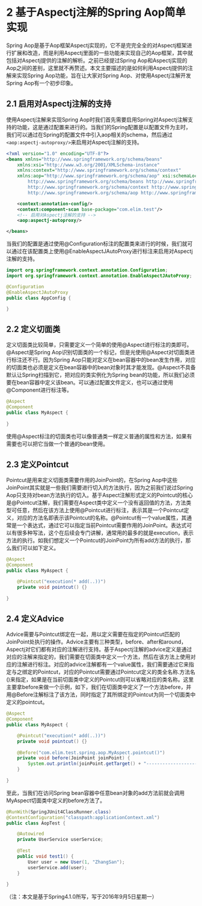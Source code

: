 # 2 基于Aspectj注解的Spring Aop简单实现
Spring Aop是基于Aop框架Aspectj实现的，它不是完完全全的对Aspectj框架进行扩展和改造，而是利用Aspectj里面的一些功能来实现自己的Aop框架，其中就包括对Aspectj提供的注解的解析。之前已经提过Spring Aop和Aspectj实现的Aop之间的差别，这里就不再赘述。本文主要描述的是如何利用Aspectj提供的注解来实现Spring Aop功能，旨在让大家对Spring Aop、对使用Aspectj注解开发Spring Aop有一个初步印象。

## 2.1 启用对Aspectj注解的支持
使用Aspectj注解来实现Spring Aop时我们首先需要启用Spring对Aspectj注解支持的功能，这是通过配置来进行的。当我们的Spring配置是以配置文件为主时，我们可以通过在Spring的配置文件中引入aop相关的schema，然后通过`<aop:aspectj-autoproxy/>`来启用对Aspectj注解的支持。
```xml
<?xml version="1.0" encoding="UTF-8"?>
<beans xmlns="http://www.springframework.org/schema/beans"
    xmlns:xsi="http://www.w3.org/2001/XMLSchema-instance"
    xmlns:context="http://www.springframework.org/schema/context"
    xmlns:aop="http://www.springframework.org/schema/aop" xsi:schemaLocation="
        http://www.springframework.org/schema/beans http://www.springframework.org/schema/beans/spring-beans.xsd
        http://www.springframework.org/schema/context http://www.springframework.org/schema/context/spring-context.xsd
        http://www.springframework.org/schema/aop http://www.springframework.org/schema/aop/spring-aop.xsd">

	<context:annotation-config/>
	<context:component-scan base-package="com.elim.test"/>
	<!-- 启用对Aspectj注解的支持 -->
    <aop:aspectj-autoproxy/>

</beans>
```

当我们的配置是通过使用@Configuration标注的配置类来进行的时候，我们就可以通过在该配置类上使用@EnableAspectJAutoProxy进行标注来启用对Aspectj注解的支持。
```java
import org.springframework.context.annotation.Configuration;
import org.springframework.context.annotation.EnableAspectJAutoProxy;

@Configuration
@EnableAspectJAutoProxy
public class AppConfig {

}
```

## 2.2 定义切面类
定义切面类比较简单，只需要定义一个简单的使用@Aspect进行标注的类即可。@Aspect是Spring Aop识别切面类的一个标记，但是光使用@Aspect对切面类进行标注还不行。因为Spring Aop只能对定义在bean容器中的bean发生作用，对应的切面类也必须是定义在bean容器中的bean对象时其才能发现。@Aspect不具备默认让Spring扫描到它，把对应的类实例化为Spring bean的功能，所以我们必须要在bean容器中定义该bean。可以通过配置文件定义，也可以通过使用@Component进行标注等。
```java
@Aspect
@Component
public class MyAspect {
	
}
```
使用@Aspect标注的切面类也可以像普通类一样定义普通的属性和方法，如果有需要也可以把它当做一个普通的bean使用。

## 2.3 定义Pointcut
Pointcut是用来定义切面类需要作用的JoinPoint的，在Spring Aop中这些JoinPoint其实就是一些我们需要进行切入的方法执行，因为之前我们说过Spring Aop只支持对bean方法执行的切入。基于Aspect注解形式定义的Pointcut的核心是@Pointcut注解，我们需要在Aspect类中定义一个没有返回值的方法，方法类型可任意，然后在该方法上使用@Pointcut进行标注，表示其是一个Pointcut定义，对应的方法名即表示该Pointcut的名称。@Pointcut有一个value属性，其通常是一个表达式，通过它可以指定当前Pointcut需要作用的JoinPoint。表达式可以有很多种写法，这个在后续会专门讲解，通常用的最多的就是execution，表示方法的执行。如我们想定义一个Pointcut的JoinPoint为所有add方法的执行，那么我们可以如下定义。
```java
@Aspect
@Component
public class MyAspect {

	@Pointcut("execution(* add(..))")
	private void pointcut() {}
	
}
```

## 2.4 定义Advice
Advice需要与Pointcut绑定在一起，用以定义需要在指定的Pointcut匹配的JoinPoint处执行的操作。Advice主要有三种类型，before、after和around，Aspectj对它们都有对应的注解进行支持。基于Aspectj注解的advice定义是通过对应的注解来指定的，我们需要在切面类中定义一个方法，然后在该方法上使用对应的注解进行标注。对应的advice注解都有一个value属性，我们需要通过它来指定与之绑定的Pointcut，对应的Pointcut需要通过Pointcut定义的类全名称.方法名()来指定，如果是在当前切面类中定义的Pointcut则可以省略对应的类名称。这里主要拿before来做一个示例，如下，我们在切面类中定义了一个方法before，并用@Before注解标注了该方法，同时指定了其所绑定的Pointcut为同一个切面类中定义的pointcut。
```java
@Aspect
@Component
public class MyAspect {

	@Pointcut("execution(* add(..))")
	private void pointcut() {}
	
	@Before("com.elim.test.spring.aop.MyAspect.pointcut()")
	private void before(JoinPoint joinPoint) {
		System.out.println(joinPoint.getTarget() + "----------------------Before---------------------");
	}
	
}
```

至此，当我们在访问Spring bean容器中任意bean对象的add方法前就会调用MyAspect切面类中定义的before方法了。
```java
@RunWith(SpringJUnit4ClassRunner.class)
@ContextConfiguration("classpath:applicationContext.xml")
public class AopTest {

	@Autowired
	private UserService userService;
	
	@Test
	public void test1() {
		User user = new User(1, "ZhangSan");
		userService.add(user);
	}
	
}
```
（注：本文是基于Spring4.1.0所写，写于2016年9月5日星期一）
